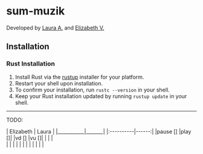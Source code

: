 # sum-muzik
Developed by [Laura A.](https://github.com/sally55uwu) and [Elizabeth V.](https://github.com/feliiizabeth)

## Installation
### Rust Installation
1. Install Rust via the [rustup](https://rustup.rs/) installer for your platform.
1. Restart your shell upon installation.
1. To confirm your installation, run `rustc --version` in your shell.
1. Keep your Rust installation updated by running `rustup update` in your shell.

----

TODO:

| Elizabeth | Laura |
|___________|_______|
|:----------|------:|
|pause []   |play []|
|vd    []   |vu   []|
|           |       |     
|           |       |
|           |       |
|           |       |
|           |       |


